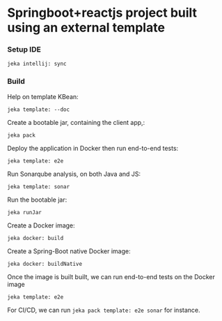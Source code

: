 # Springboot+reactjs project built using an external template

### Setup IDE

```shell
jeka intellij: sync
```

### Build

Help on template KBean:
```shell
jeka template: --doc
```

Create a bootable jar, containing the client app,:
```shell
jeka pack
```

Deploy the application in Docker then run end-to-end tests:
```shell
jeka template: e2e
```

Run Sonarqube analysis, on both Java and JS:
```shell
jeka template: sonar
```

Run the bootable jar:
```shell
jeka runJar
```

Create a Docker image:
```shell
jeka docker: build
```

Create a Spring-Boot native Docker image:
```shell
jeka docker: buildNative
```

Once the image is built built, we can run end-to-end tests on the Docker image
```shell
jeka template: e2e
```

For CI/CD, we can run `jeka pack template: e2e sonar` for instance.



